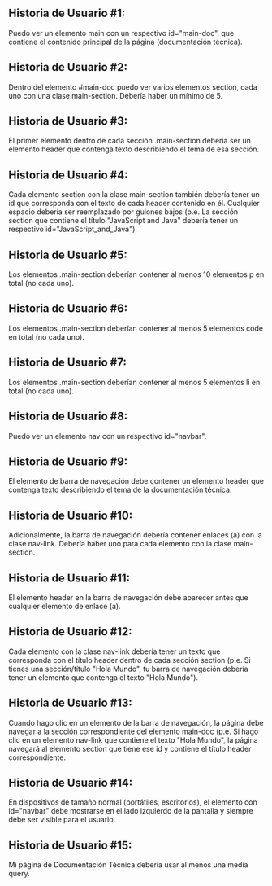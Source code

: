 ## Historia de Usuario #1:

Puedo ver un elemento main con un respectivo id="main-doc", que contiene el contenido principal de la página (documentación técnica).

## Historia de Usuario #2:

Dentro del elemento #main-doc puedo ver varios elementos section, cada uno con una clase main-section. Debería haber un mínimo de 5.

## Historia de Usuario #3:

El primer elemento dentro de cada sección .main-section debería ser un elemento header que contenga texto describiendo el tema de esa sección.

## Historia de Usuario #4:

Cada elemento section con la clase main-section también debería tener un id que corresponda con el texto de cada header contenido en él. Cualquier espacio debería ser reemplazado por guiones bajos (p.e. La sección section que contiene el título "JavaScript and Java" debería tener un respectivo id="JavaScript_and_Java").

## Historia de Usuario #5:

Los elementos .main-section deberían contener al menos 10 elementos p en total (no cada uno).

## Historia de Usuario #6:

Los elementos .main-section deberían contener al menos 5 elementos code en total (no cada uno).

## Historia de Usuario #7:

Los elementos .main-section deberían contener al menos 5 elementos li en total (no cada uno).

## Historia de Usuario #8:

Puedo ver un elemento nav con un respectivo id="navbar".

## Historia de Usuario #9:

El elemento de barra de navegación debe contener un elemento header que contenga texto describiendo el tema de la documentación técnica.

## Historia de Usuario #10:

Adicionalmente, la barra de navegación debería contener enlaces (a) con la clase nav-link. Debería haber uno para cada elemento con la clase main-section.

## Historia de Usuario #11:

El elemento header en la barra de navegación debe aparecer antes que cualquier elemento de enlace (a).

## Historia de Usuario #12:

Cada elemento con la clase nav-link debería tener un texto que corresponda con el título header dentro de cada sección section (p.e. Si tienes una sección/título "Hola Mundo", tu barra de navegación debería tener un elemento que contenga el texto "Hola Mundo").

## Historia de Usuario #13:

Cuando hago clic en un elemento de la barra de navegación, la página debe navegar a la sección correspondiente del elemento main-doc (p.e. Si hago clic en un elemento nav-link que contiene el texto "Hola Mundo", la página navegará al elemento section que tiene ese id y contiene el título header correspondiente.

## Historia de Usuario #14:

En dispositivos de tamaño normal (portátiles, escritorios), el elemento con id="navbar" debe mostrarse en el lado izquierdo de la pantalla y siempre debe ser visible para el usuario.

## Historia de Usuario #15:

Mi página de Documentación Técnica debería usar al menos una media query.
